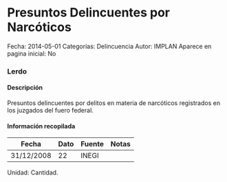 Presuntos Delincuentes por Narcóticos
=====

Fecha: 2014-05-01
Categorías: Delincuencia
Autor: IMPLAN
Aparece en pagina inicial: No

### Lerdo

#### Descripción

Presuntos delincuentes por delitos en materia de narcóticos registrados en los juzgados del fuero federal.

<!-- break -->

#### Información recopilada

<table class="table table-hover table-bordered matriz">
  <thead>
    <tr><th>Fecha</th><th>Dato</th><th>Fuente</th><th>Notas</th></tr>
  </thead>
  <tbody>
    <tr><td class="centrado">31/12/2008</td><td class="derecha">22</td><td>INEGI</td><td></td></tr>
  </tbody>
</table>

Unidad: Cantidad.
